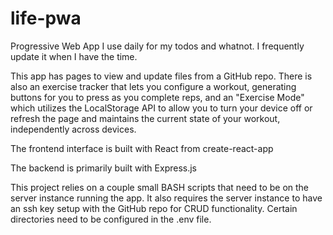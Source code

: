 # life-pwa
Progressive Web App I use daily for my todos and whatnot. I frequently update it when I have the time.

This app has pages to view and update files from a GitHub repo. There is also an exercise tracker that lets you configure a workout, generating buttons for you to press as you complete reps, and an "Exercise Mode" which utilizes the LocalStorage API to allow you to turn your device off or refresh the page and maintains the current state of your workout, independently across devices.

The frontend interface is built with React from create-react-app

The backend is primarily built with Express.js

This project relies on a couple small BASH scripts that need to be on the server instance running the app. It also requires the server instance to have an ssh key setup with the GitHub repo for CRUD functionality. Certain directories need to be configured in the .env file.
